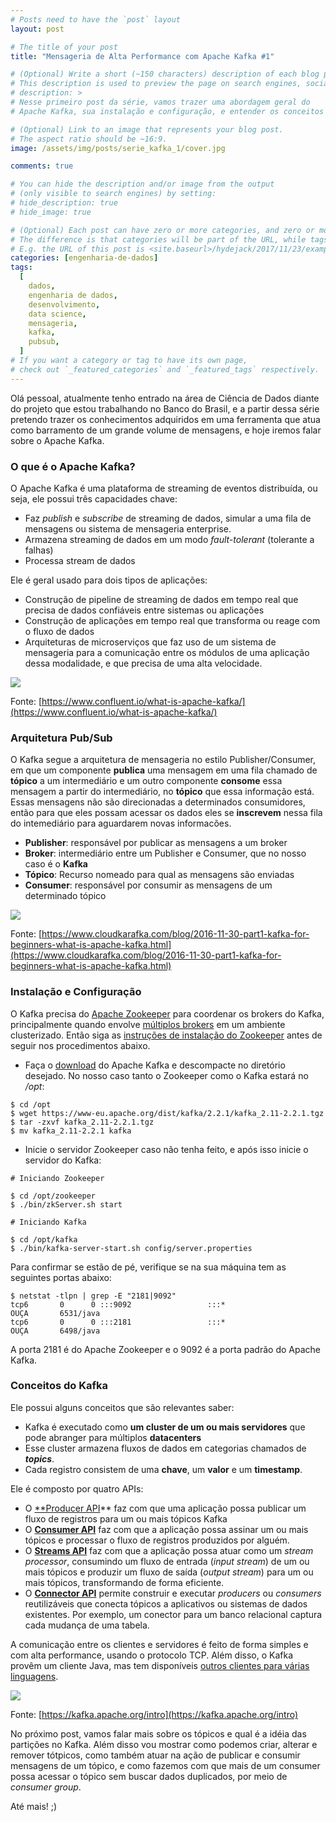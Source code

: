 ```yaml
---
# Posts need to have the `post` layout
layout: post

# The title of your post
title: "Mensageria de Alta Performance com Apache Kafka #1"

# (Optional) Write a short (~150 characters) description of each blog post.
# This description is used to preview the page on search engines, social media, etc.
# description: >
# Nesse primeiro post da série, vamos trazer uma abordagem geral do
# Apache Kafka, sua instalação e configuração, e entender os conceitos básicos de como ele funciona.

# (Optional) Link to an image that represents your blog post.
# The aspect ratio should be ~16:9.
image: /assets/img/posts/serie_kafka_1/cover.jpg

comments: true

# You can hide the description and/or image from the output
# (only visible to search engines) by setting:
# hide_description: true
# hide_image: true

# (Optional) Each post can have zero or more categories, and zero or more tags.
# The difference is that categories will be part of the URL, while tags will not.
# E.g. the URL of this post is <site.baseurl>/hydejack/2017/11/23/example-content/
categories: [engenharia-de-dados]
tags:
  [
    dados,
    engenharia de dados,
    desenvolvimento,
    data science,
    mensageria,
    kafka,
    pubsub,
  ]
# If you want a category or tag to have its own page,
# check out `_featured_categories` and `_featured_tags` respectively.
---
```


Olá pessoal, atualmente tenho entrado na área de Ciência de Dados diante do projeto que estou trabalhando no Banco do Brasil, e a partir dessa série pretendo trazer os conhecimentos adquiridos em uma ferramenta que atua como barramento de um grande volume de mensagens, e hoje iremos falar sobre o Apache Kafka.

### O que é o Apache Kafka?

O Apache Kafka é uma plataforma de streaming de eventos distribuída, ou seja, ele possui três capacidades chave:

- Faz _publish_ e _subscribe_ de streaming de dados, simular a uma fila de mensagens ou sistema de mensageria enterprise.
- Armazena streaming de dados em um modo _fault-tolerant_ (tolerante a falhas)
- Processa stream de dados

Ele é geral usado para dois tipos de aplicações:

- Construção de pipeline de streaming de dados em tempo real que precisa de dados confiáveis entre sistemas ou aplicações
- Construção de aplicações em tempo real que transforma ou reage com o fluxo de dados
- Arquiteturas de microserviços que faz uso de um sistema de mensageria para a comunicação entre os módulos de uma aplicação dessa modalidade, e que precisa de uma alta velocidade.

![](/assets/img/posts/serie_kafka_1/tipos_uso_kafka.png)

Fonte: [https://www.confluent.io/what-is-apache-kafka/](https://www.confluent.io/what-is-apache-kafka/)

### Arquitetura Pub/Sub

O Kafka segue a arquitetura de mensageria no estilo Publisher/Consumer, em que um componente **publica** uma mensagem em uma fila chamado de **tópico** a um intermediário e um outro componente **consome** essa mensagem a partir do intermediário, no **tópico** que essa informação está. Essas mensagens não são direcionadas a determinados consumidores, então para que eles possam acessar os dados eles se **inscrevem** nessa fila do intemediário para aguardarem novas informacões.

- **Publisher**: responsável por publicar as mensagens a um broker
- **Broker**: intermediário entre um Publisher e Consumer, que no nosso caso é o **Kafka**
- **Tópico**: Recurso nomeado para qual as mensagens são enviadas
- **Consumer**: responsável por consumir as mensagens de um determinado tópico

![](/assets/img/posts/serie_kafka_1/kafka_producer_consumer.png)

Fonte: [https://www.cloudkarafka.com/blog/2016-11-30-part1-kafka-for-beginners-what-is-apache-kafka.html](https://www.cloudkarafka.com/blog/2016-11-30-part1-kafka-for-beginners-what-is-apache-kafka.html)

### Instalação e Configuração

O Kafka precisa do [Apache Zookeeper](https://zookeeper.apache.org/) para coordenar os brokers do Kafka, principalmente quando envolve [múltiplos brokers](https://kafka.apache.org/documentation/#quickstart_multibroker) em um ambiente clusterizado. Então siga as [instruções de instalação do Zookeeper](https://zookeeper.apache.org/doc/r3.5.5/zookeeperStarted.html) antes de seguir nos procedimentos abaixo.

- Faça o [download](https://kafka.apache.org/downloads) do Apache Kafka e descompacte no diretório desejado. No nosso caso tanto o Zookeeper como o Kafka estará no _/opt_:

```shell
$ cd /opt
$ wget https://www-eu.apache.org/dist/kafka/2.2.1/kafka_2.11-2.2.1.tgz
$ tar -zxvf kafka_2.11-2.2.1.tgz
$ mv kafka_2.11-2.2.1 kafka
```

- Inicie o servidor Zookeeper caso não tenha feito, e após isso inicie o servidor do Kafka:

```shell
# Iniciando Zookeeper

$ cd /opt/zookeeper
$ ./bin/zkServer.sh start

# Iniciando Kafka

$ cd /opt/kafka
$ ./bin/kafka-server-start.sh config/server.properties
```

Para confirmar se estão de pé, verifique se na sua máquina tem as seguintes portas abaixo:

```shell
$ netstat -tlpn | grep -E "2181|9092"
tcp6       0      0 :::9092                 :::*                    OUÇA       6531/java
tcp6       0      0 :::2181                 :::*                    OUÇA       6498/java
```

A porta 2181 é do Apache Zookeeper e o 9092 é a porta padrão do Apache Kafka.

### Conceitos do Kafka

Ele possui alguns conceitos que são relevantes saber:

- Kafka é executado como **um cluster de um ou mais servidores** que pode abranger para múltiplos **datacenters**
- Esse cluster armazena fluxos de dados em categorias chamados de **_topics_**.
- Cada registro consistem de uma **chave**, um **valor** e um **timestamp**.

Ele é composto por quatro APIs:

- O [\*\*Producer API](https://kafka.apache.org/documentation.html#producerapi)\*\* faz com que uma aplicação possa publicar um fluxo de registros para um ou mais tópicos Kafka
- O [**Consumer API**](https://kafka.apache.org/documentation.html#consumerapi) faz com que a aplicação possa assinar um ou mais tópicos e processar o fluxo de registros produzidos por alguém.
- O [**Streams API**](https://kafka.apache.org/documentation/streams) faz com que a aplicação possa atuar como um _stream processor_, consumindo um fluxo de entrada (_input stream_) de um ou mais tópicos e produzir um fluxo de saída (_output stream_) para um ou mais tópicos, transformando de forma eficiente.
- O [**Connector API**](https://kafka.apache.org/documentation.html#connect) permite construir e executar _producers_ ou _consumers_ reutilizáveis que conecta tópicos a aplicativos ou sistemas de dados existentes. Por exemplo, um conector para um banco relacional captura cada mudança de uma tabela.

A comunicação entre os clientes e servidores é feito de forma simples e com alta performance, usando o protocolo TCP. Além disso, o Kafka provêm um cliente Java, mas tem disponíveis [outros clientes para várias linguagens](https://cwiki.apache.org/confluence/display/KAFKA/Clients).

![](/assets/img/posts/serie_kafka_1/kafka-apis.png)

Fonte: [https://kafka.apache.org/intro](https://kafka.apache.org/intro)

No próximo post, vamos falar mais sobre os tópicos e qual é a idéia das partições no Kafka. Além disso vou mostrar como podemos criar, alterar e remover tótpicos, como também atuar na ação de publicar e consumir mensagens de um tópico, e como fazemos com que mais de um consumer possa acessar o tópico sem buscar dados duplicados, por meio de _consumer group_.

Até mais! ;)
